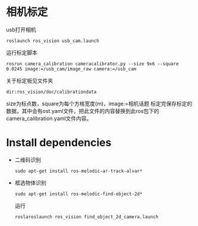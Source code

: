 

# 相机标定

usb打开相机

```
roslaunch ros_vision usb_cam.launch
```

运行标定脚本

```
rosrun camera_calibration cameracalibrator.py --size 9x6 --square 0.0245 image:=/usb_cam/image_raw camera:=/usb_cam
```

关于标定板见文件夹

```
dir:ros_vision/doc/calibrationdata
```

size为标点数，square为每个方格宽度(m)，image:=相机话题
标定完保存标定的数据，其中会有ost.yaml文件，把此文件的内容替换到此ros包下的camera_calibration.yaml文件内容。

# Install dependencies

- 二维码识别

	```
  sudo apt-get install ros-melodic-ar-track-alvar*
	```

- 框选物体识别

  ```
  sudo apt-get install ros-melodic-find-object-2d*
  ```

  运行

  ```
  roslaroslaunch ros_vision find_object_2d_camera.launch 
  ```

  

